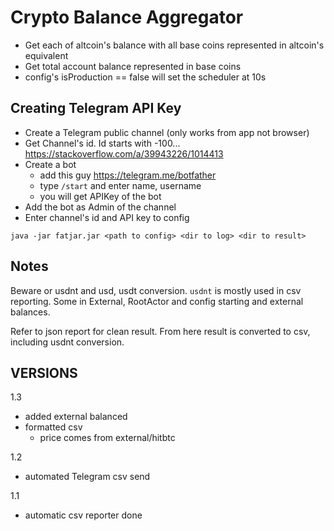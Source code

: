 # Crypto Balance Aggregator

- Get each of altcoin's balance with all base coins represented in altcoin's equivalent
- Get total account balance represented in base coins
- config's isProduction == false will set the scheduler at 10s



## Creating Telegram API Key

- Create a Telegram public channel (only works from app not browser)
- Get Channel's id. Id starts with -100... https://stackoverflow.com/a/39943226/1014413
- Create a bot
    - add this guy https://telegram.me/botfather
    - type `/start` and enter name, username
    - you will get APIKey of the bot
- Add the bot as Admin of the channel
- Enter channel's id and API key to config

```
java -jar fatjar.jar <path to config> <dir to log> <dir to result>
```

## Notes

Beware or usdnt and usd, usdt conversion. `usdnt` is mostly used in csv reporting. Some in External, RootActor and config starting and external balances.

Refer to json report for clean result. From here result is converted to csv, including usdnt conversion.

## VERSIONS

1.3
- added external balanced
- formatted csv
    - price comes from external/hitbtc

1.2
- automated Telegram csv send

1.1
- automatic csv reporter done




